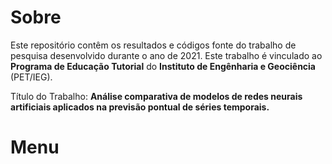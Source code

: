 # Sobre
Este repositório contêm os resultados e códigos fonte do trabalho de pesquisa desenvolvido durante o ano de 2021. Este trabalho é vinculado ao **Programa de Educação Tutorial** do **Instituto de Engênharia e Geociência** (PET/IEG).

Título do Trabalho: **Análise comparativa de modelos de redes neurais artificiais aplicados na previsão pontual de séries temporais.**

# Menu

